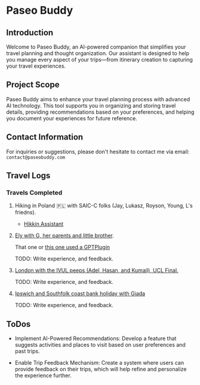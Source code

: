# Paseo Buddy

## Introduction

Welcome to Paseo Buddy, an AI-powered companion that simplifies your travel planning and thought organization. Our assistant is designed to help you manage every aspect of your trips—from itinerary creation to capturing your travel experiences.

## Project Scope

Paseo Buddy aims to enhance your travel planning process with advanced AI technology. This tool supports you in organizing and storing travel details, providing recommendations based on your preferences, and helping you document your experiences for future reference.

## Contact Information

For inquiries or suggestions, please don't hesitate to contact me via email: `contact@paseobuddy.com`

## Travel Logs

### Travels Completed

1. Hiking in Poland 🇵🇱 with SAIC-C folks (Jay, Lukasz, Royson, Young, L's friedns).

    - [Hikkin Assistant](https://chatgpt.com/c/5b21b6b5-e382-4113-8f7d-b2d1b7dad8c1)

1. [Ely with G, her parents and little brother](https://chatgpt.com/c/2cf2e1f8-8794-4d84-a306-1e74c409f5f3).

    That one or [this one used a GPTPlugin](https://chatgpt.com/g/g-tD3rPFXE6-city-tour-guide/c/b3e15ec3-70f2-421d-86df-c5a57feb74a5)

    TODO: Write experience, and feedback.

1. [London with the IVUL peeps (Adel, Hasan, and Kumail), UCL Final.](https://chatgpt.com/c/4ec13044-51c2-468a-ac6d-7647a6143913)

    TODO: Write experience, and feedback.

1. [Ipswich and Southfolk coast bank holiday with Giada](./2024-05-04_england.md)

    TODO: Write experience, and feedback.

## ToDos

- Implement AI-Powered Recommendations: Develop a feature that suggests activities and places to visit based on user preferences and past trips.

- Enable Trip Feedback Mechanism: Create a system where users can provide feedback on their trips, which will help refine and personalize the experience further.
